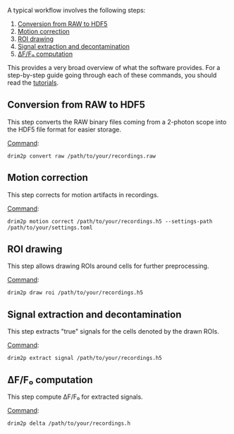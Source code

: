 A typical workflow involves the following steps:

1. [Conversion from RAW to HDF5](#conversion-from-raw-to-hdf5)
1. [Motion correction](#motion-correction)
1. [ROI drawing](#roi-drawing)
1. [Signal extraction and decontamination](#signal-extraction-and-decontamination)
1. [ΔF/F₀ computation](#ff0-computation)

This provides a very broad overview of what the software provides. For a step-by-step guide going through each of these commands, you should read the [tutorials](tutorials/index.md).

## Conversion from RAW to HDF5

This step converts the RAW binary files coming from a 2-photon scope into the HDF5 file format for easier storage.

[Command](reference/index.md#drim2p-convert-raw):

```shell
drim2p convert raw /path/to/your/recordings.raw
```

## Motion correction

This step corrects for motion artifacts in recordings.

[Command](reference/index.md#drim2p-motion-correct):

```shell
drim2p motion correct /path/to/your/recordings.h5 --settings-path /path/to/your/settings.toml
```

## ROI drawing

This step allows drawing ROIs around cells for further preprocessing.

[Command](reference/index.md#drim2p-draw-roi):

```shell
drim2p draw roi /path/to/your/recordings.h5
```

## Signal extraction and decontamination

This step extracts "true" signals for the cells denoted by the drawn ROIs.

[Command](reference/index.md#drim2p-extract-signal):

```shell
drim2p extract signal /path/to/your/recordings.h5
```

## ΔF/F₀ computation

This step compute ΔF/F₀ for extracted signals.

[Command](reference/index.md#drim2p-deltaf):

```shell
drim2p delta /path/to/your/recordings.h
```
